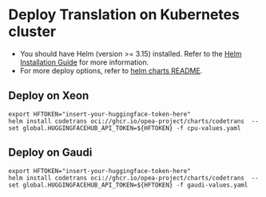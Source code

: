 # Deploy Translation on Kubernetes cluster

- You should have Helm (version >= 3.15) installed. Refer to the [Helm Installation Guide](https://helm.sh/docs/intro/install/) for more information.
- For more deploy options, refer to [helm charts README](https://github.com/opea-project/GenAIInfra/tree/main/helm-charts#readme).

## Deploy on Xeon

```
export HFTOKEN="insert-your-huggingface-token-here"
helm install codetrans oci://ghcr.io/opea-project/charts/codetrans  --set global.HUGGINGFACEHUB_API_TOKEN=${HFTOKEN} -f cpu-values.yaml
```

## Deploy on Gaudi

```
export HFTOKEN="insert-your-huggingface-token-here"
helm install codetrans oci://ghcr.io/opea-project/charts/codetrans  --set global.HUGGINGFACEHUB_API_TOKEN=${HFTOKEN} -f gaudi-values.yaml
```
